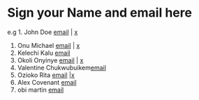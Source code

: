 # Sign your Name and email here 
e.g 1. John Doe [email](mailto:john@doe.com) | [x](https://x.com/johndoe)
1. Onu Michael [email](mailto:michaelonu39@gmail.com) | [x](https://x.com/Phantom_Chi)
2. Kelechi Kalu [email](kalukelechi401@gmail.com)
3. Okoli Onyinye [email](mailto:godsonyi21@gmail.com) | [x](https://x.xom/Okolionyi)
4. Valentine Chukwubuikem[email](chukwubuikemvalentine401@gmail.com)
5. Ozioko Rita  [email](dianerita373@gmail.com) |[x](https://x.com/Rita_Diane)
6. Alex Covenant [email](alexanderluther23@icloud.com)
7. obi martin [email](obimartin101@gmail.com)
